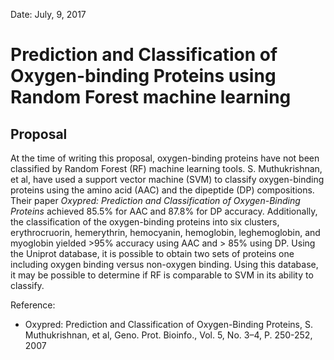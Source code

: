 Date: July, 9, 2017

# Prediction and Classification of Oxygen-binding Proteins using Random Forest machine learning

## Proposal

At the time of writing this proposal, oxygen-binding proteins have not been classified by Random Forest (RF) machine learning tools. S. Muthukrishnan, et al, have used a support vector machine (SVM) to classify oxygen-binding proteins using the amino acid (AAC) and the dipeptide (DP) compositions. Their paper *Oxypred: Prediction and Classification of Oxygen-Binding Proteins* achieved 85.5% for AAC and 87.8% for DP accuracy. Additionally, the classification of the oxygen-binding proteins into six clusters, erythrocruorin, hemerythrin, hemocyanin, hemoglobin, leghemoglobin, and myoglobin yielded >95% accuracy using AAC and > 85% using DP. Using the Uniprot database, it is possible to obtain two sets of proteins one including oxygen binding versus non-oxygen binding. Using this database, it may be possible to determine if RF is comparable to SVM in its ability to classify.

Reference: 

- Oxypred: Prediction and Classification of Oxygen-Binding Proteins,
S. Muthukrishnan, et al, Geno. Prot. Bioinfo., Vol. 5, No. 3–4, P. 250-252, 2007
